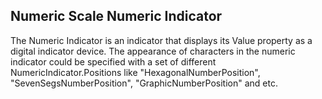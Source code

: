 ## Numeric Scale Numeric Indicator
The Numeric Indicator is an indicator that displays its Value property as a digital indicator device.
The appearance of characters in the numeric indicator could be specified with a set of different NumericIndicator.Positions like "HexagonalNumberPosition", "SevenSegsNumberPosition", "GraphicNumberPosition" and etc.

[//]: <keywords: radverticallineargauge, numericScale, numericindicator,scaleobject, relativex, relativey, hexagonalnumberposition>
